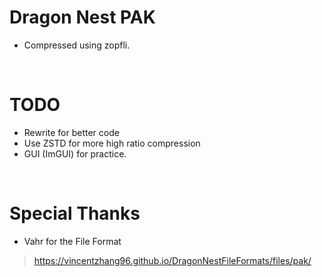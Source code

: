 # Dragon Nest PAK
- Compressed using zopfli.

<br/>


# TODO
- Rewrite for better code
- Use ZSTD for more high ratio compression
- GUI (ImGUI) for practice.

<br/>


# Special Thanks
- Vahr for the File Format
> https://vincentzhang96.github.io/DragonNestFileFormats/files/pak/